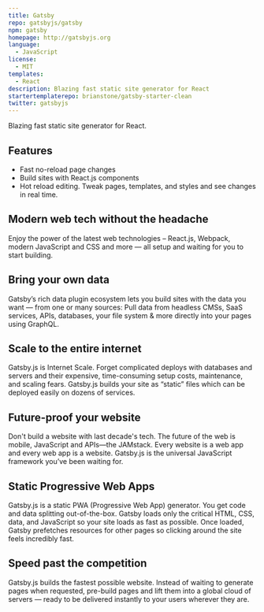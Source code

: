 ```yaml
---
title: Gatsby
repo: gatsbyjs/gatsby
npm: gatsby
homepage: http://gatsbyjs.org
language:
  - JavaScript
license:
  - MIT
templates:
  - React
description: Blazing fast static site generator for React 
startertemplaterepo: brianstone/gatsby-starter-clean 
twitter: gatsbyjs
---
```


Blazing fast static site generator for React.

## Features

* Fast no-reload page changes
* Build sites with React.js components
* Hot reload editing. Tweak pages, templates, and styles and see changes in real time.

## Modern web tech without the headache

Enjoy the power of the latest web technologies – React.js, Webpack, modern JavaScript and CSS and more — all setup and waiting for you to start building.

## Bring your own data

Gatsby’s rich data plugin ecosystem lets you build sites with the data you want — from one or many sources: Pull data from headless CMSs, SaaS services, APIs, databases, your file system & more directly into your pages using GraphQL.

## Scale to the entire internet

Gatsby.js is Internet Scale. Forget complicated deploys with databases and servers and their expensive, time-consuming setup costs, maintenance, and scaling fears. Gatsby.js builds your site as “static” files which can be deployed easily on dozens of services.

## Future-proof your website

Don't build a website with last decade's tech. The future of the web is mobile, JavaScript and APIs—the JAMstack. Every website is a web app and every web app is a website. Gatsby.js is the universal JavaScript framework you’ve been waiting for.

## Static Progressive Web Apps

Gatsby.js is a static PWA (Progressive Web App) generator. You get code and data splitting out-of-the-box. Gatsby loads only the critical HTML, CSS, data, and JavaScript so your site loads as fast as possible. Once loaded, Gatsby prefetches resources for other pages so clicking around the site feels incredibly fast.

## Speed past the competition

Gatsby.js builds the fastest possible website. Instead of waiting to generate pages when requested, pre-build pages and lift them into a global cloud of servers — ready to be delivered instantly to your users wherever they are.
